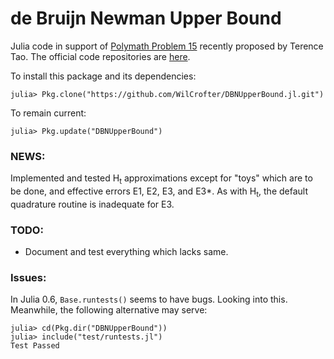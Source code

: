 # de Bruijn Newman Upper Bound

Julia code in support of [Polymath Problem 15](http://michaelnielsen.org/polymath1/index.php?title=De_Bruijn-Newman_constant) recently proposed by Terence Tao. The official code repositories are [here](https://github.com/km-git-acc/dbn_upper_bound).

To install this package and its dependencies:

```
julia> Pkg.clone("https://github.com/WilCrofter/DBNUpperBound.jl.git")
```
To remain current:
```
julia> Pkg.update("DBNUpperBound")
```

### NEWS:

Implemented and tested H<sub>t</sub> approximations except for "toys" which are to be done, and effective errors E1, E2, E3, and E3*. As with H<sub>t</sub>, the default quadrature routine is inadequate for E3.


### TODO:

* Document and test everything which lacks same.

### Issues:


In Julia 0.6, `Base.runtests()` seems to have bugs. Looking into this. Meanwhile, the following alternative may serve:

```
julia> cd(Pkg.dir("DBNUpperBound"))
julia> include("test/runtests.jl")
Test Passed
```